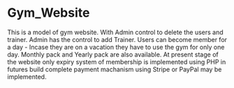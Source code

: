 # Gym_Website

This is a model of gym website. With Admin control to delete the users and trainer. Admin has the control to add Trainer.
Users can become member for a day - Incase they are on a vacation they have to use the gym for only one day. Monthly pack and Yearly pack are also available.
At present stage of the website only expiry system of membership is implemented using PHP in futures build complete payment machanism using Stripe or PayPal may be implemented.
